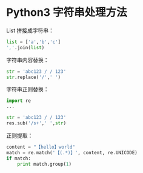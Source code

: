# Python3 字符串处理方法

List 拼接成字符串：

```python
list = ['a','b','c']
','.join(list)
```

字符串内容替换：

```python
str = 'abc123 / / 123'
str.replace('/',' ')
```

字符串正则替换：

```python
import re
...

str = 'abc123 / / 123'
res.sub('/s+',' ',str)
```

正则提取：

```python
content = "【hello】world"
match = re.match('【(.*)】', content, re.UNICODE)
if match:
	print match.group(1)
```

[1]: https://www.delftstack.com/zh/howto/python/how-to-remove-whitespace-in-a-string/ "Python 如何去掉字符串中的空白符"
